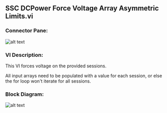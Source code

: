 ## **SSC DCPower Force Voltage Array Asymmetric Limits.vi**
### Connector Pane:
![alt text](/SSC%20DCPower/Source/Constant%20Voltage/SSC%20DCPower%20Force%20Voltage%20Array%20Asymmetric%20Limits.vic.png "SSC DCPower Force Voltage Array Asymmetric Limits.vi connector pane")

### VI Description:
This VI forces voltage on the provided sessions.

All input arrays need to be populated with a value for each session, or else the for loop won't iterate for all sessions.

### Block Diagram:
![alt text](/SSC%20DCPower/Source/Constant%20Voltage/SSC%20DCPower%20Force%20Voltage%20Array%20Asymmetric%20Limits.vid.png "SSC DCPower Force Voltage Array Asymmetric Limits.vi block diagram")
